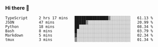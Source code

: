 ### Hi there 👋

<!--START_SECTION:waka-->

```text
TypeScript     2 hrs 17 mins   ███████████████▒░░░░░░░░░   61.13 %
JSON           47 mins         █████▒░░░░░░░░░░░░░░░░░░░   20.99 %
Python         18 mins         ██░░░░░░░░░░░░░░░░░░░░░░░   08.34 %
Bash           8 mins          █░░░░░░░░░░░░░░░░░░░░░░░░   03.79 %
Markdown       5 mins          ▓░░░░░░░░░░░░░░░░░░░░░░░░   02.34 %
tmux           3 mins          ▒░░░░░░░░░░░░░░░░░░░░░░░░   01.34 %
```

<!--END_SECTION:waka-->

<!--
**arlenxuzj/arlenxuzj** is a ✨ _special_ ✨ repository because its `README.md` (this file) appears on your GitHub profile.

Here are some ideas to get you started:

- 🔭 I’m currently working on ...
- 🌱 I’m currently learning ...
- 👯 I’m looking to collaborate on ...
- 🤔 I’m looking for help with ...
- 💬 Ask me about ...
- 📫 How to reach me: ...
- 😄 Pronouns: ...
- ⚡ Fun fact: ...
-->
